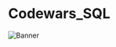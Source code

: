 # Codewars_SQL
![Banner](https://user-images.githubusercontent.com/40433498/187318967-3b7a69d4-9551-4c16-810f-04cd61e41802.jpg)
